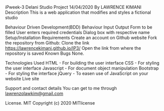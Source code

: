 iPweek-3
Delani Studio Project
14/04/2020
By LAWRENCE KIMANI
Description
This is a web application that modifies and styles a fictional studio

Behaviour Driven Development(BDD)
Behaviour	Input	Output
Form to be filled	User enters required credentials	Dialog box with respective name
Setup/Installation Requirements
Create an account on Github website
Fork the repository from Github:
Clone the link https://lawrencekimani.github.io/IP3/
Open the link from where the repository is saved
Known Bugs
None.

Technologies Used
HTML - For building the user interface
CSS - For styling the user interface
Javascript - For document object manipulation
Bootstrap - For styling the interface
jQuery - To easen use of JavaScript on your website
Live site


Support and contact details
You can get to me through lawrenzolawkim@gmail.com

License.
MIT Copyright (c) 2020 MITlicense
